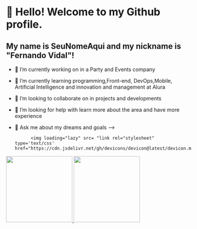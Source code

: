 # 👋 Hello! Welcome to my Github profile.
## My name is SeuNomeAqui and my nickname is "Fernando Vidal"!

- 🔭 I’m currently working on in a Party and Events company
- 🌱 I’m currently learning programming,Front-end, DevOps,Mobile, Artificial Intelligence and innovation and management at Alura
- 👯 I’m looking to collaborate on in projects and developments
- 🤔 I’m looking for help with learn more about the area and have more experience
- 💬 Ask me about my dreams and goals
-->

            <img loading="lazy" src= "link rel="stylesheet" type='text/css' href="https://cdn.jsdelivr.net/gh/devicons/devicon@latest/devicon.min.css"
          
<div>
<a href="https://github.com/sPilintra">
<img loading="lazy" height="180em" src="https://github-readme-stats.vercel.app/api/top-langs/?username=seu-usuário-aqui&layout=compact&langs_count=7&theme=dracula"/>
<img loading="lazy" height="180em" src="https://github-readme-stats.vercel.app/api?username=seu-usuário-aqui&show_icons=true&theme=dracula&include_all_commits=true&count_private=true"/>
</div>
